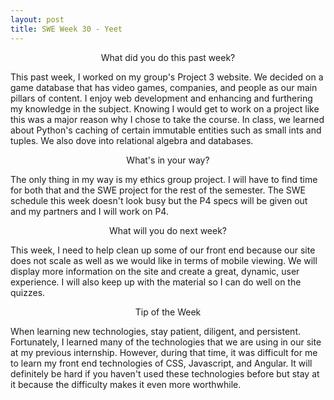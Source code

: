 ```yaml
---
layout: post
title: SWE Week 30 - Yeet
---
```


<p align="center"> What did you do this past week? </p>
This past week, I worked on my group's Project 3 website. We decided on a game database that has video games, companies, and people as our main pillars of content. I enjoy web development and enhancing and furthering my knowledge in the subject. Knowing I would get to work on a project like this was a major reason why I chose to take the course. In class, we learned about Python's caching of certain immutable entities such as small ints and tuples. We also dove into relational algebra and databases.

<p align="center"> What's in your way? </p>
The only thing in my way is my ethics group project. I will have to find time for both that and the SWE project for the rest of the semester. The SWE schedule this week doesn't look busy but the P4 specs will be given out and my partners and I will work on P4.

<p align="center"> What will you do next week? </p>
This week, I need to help clean up some of our front end because our site does not scale as well as we would like in terms of mobile viewing. We will display more information on the site and create a great, dynamic, user experience. I will also keep up with the material so I can do well on the quizzes. 

<p align="center"> Tip of the Week </p>
When learning new technologies, stay patient, diligent, and persistent. Fortunately, I learned many of the technologies that we are using in our site at my previous internship. However, during that time, it was difficult for me to learn my front end technologies of CSS, Javascript, and Angular. It will definitely be hard if you haven't used these technologies before but stay at it because the difficulty makes it even more worthwhile.
